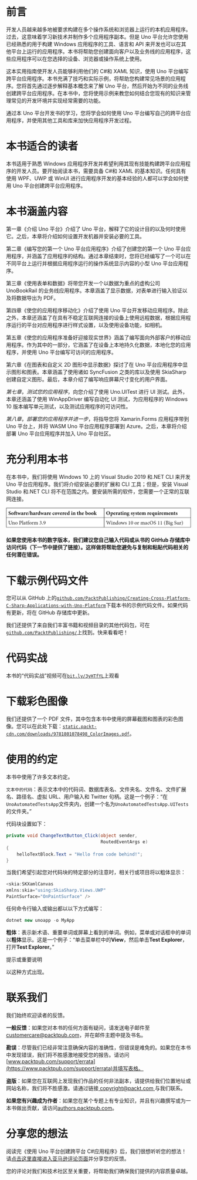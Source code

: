 # 前言

开发人员越来越多地被要求构建在多个操作系统和浏览器上运行的本机应用程序。过去，这意味着学习新技术并制作多个应用程序副本。但是 Uno 平台允许您使用已经熟悉的用于构建 Windows 应用程序的工具、语言和 API 来开发也可以在其他平台上运行的应用程序。本书将帮助您创建面向客户以及业务线的应用程序，这些应用程序可以在您选择的设备、浏览器或操作系统上使用。

这本实用指南使开发人员能够利用他们的 C#和 XAML 知识，使用 Uno 平台编写跨平台应用程序。本书充满了技巧和实际示例，将帮助您构建常见场景的应用程序。您将首先通过逐步解释基本概念来了解 Uno 平台，然后开始为不同的业务线创建跨平台应用程序。在本书中，您将使用示例来教您如何结合您现有的知识来管理常见的开发环境并实现经常需要的功能。

通过本 Uno 平台开发书的学习，您将学会如何使用 Uno 平台编写自己的跨平台应用程序，并使用其他工具和库来加快应用程序开发过程。

# 本书适合的读者

本书适用于熟悉 Windows 应用程序开发并希望利用其现有技能构建跨平台应用程序的开发人员。要开始阅读本书，需要具备 C#和 XAML 的基本知识。任何具有使用 WPF、UWP 或 WinUI 进行应用程序开发的基本经验的人都可以学会如何使用 Uno 平台创建跨平台应用程序。

# 本书涵盖内容

第一章《介绍 Uno 平台》介绍了 Uno 平台，解释了它的设计目的以及何时使用它。之后，本章将介绍如何设置开发机器并安装必要的工具。

第二章《编写您的第一个 Uno 平台应用程序》介绍了创建您的第一个 Uno 平台应用程序，并涵盖了应用程序的结构。通过本章结束时，您将已经编写了一个可以在不同平台上运行并根据应用程序运行的操作系统显示内容的小型 Uno 平台应用程序。

第三章《使用表单和数据》将带您开发一个以数据为重点的虚构公司 UnoBookRail 的业务线应用程序。本章涵盖了显示数据，对表单进行输入验证以及将数据导出为 PDF。

第四章《使您的应用程序移动化》介绍了使用 Uno 平台开发移动应用程序。除此之外，本章还涵盖了在具有不稳定互联网连接的设备上使用远程数据，根据应用程序运行的平台对应用程序进行样式设置，以及使用设备功能，如相机。

第五章《使您的应用程序准备好迎接现实世界》涵盖了编写面向外部客户的移动应用程序。作为其中的一部分，它涵盖了在设备上本地持久化数据，本地化您的应用程序，并使用 Uno 平台编写可访问的应用程序。

第六章《在图表和自定义 2D 图形中显示数据》探讨了在 Uno 平台应用程序中显示图形和图表。本章涵盖了使用诸如 SyncFusion 之类的库以及使用 SkiaSharp 创建自定义图形。最后，本章介绍了编写响应屏幕尺寸变化的用户界面。

*第七章*，*测试您的应用程序*，向您介绍了使用 Uno.UITest 进行 UI 测试。此外，本章还涵盖了使用 WinAppDriver 编写自动化 UI 测试，为应用程序的 Windows 10 版本编写单元测试，以及测试应用程序的可访问性。

*第八章*，*部署您的应用程序并进一步*，将指导您将 Xamarin.Forms 应用程序带到 Uno 平台上，并将 WASM Uno 平台应用程序部署到 Azure。之后，本章将介绍部署 Uno 平台应用程序并加入 Uno 平台社区。

# 充分利用本书

在本书中，我们将使用 Windows 10 上的 Visual Studio 2019 和.NET CLI 来开发 Uno 平台应用程序。我们将介绍安装必要的扩展和 CLI 工具；但是，安装 Visual Studio 和.NET CLI 将不在范围之内。要安装所需的软件，您需要一个正常的互联网连接。

![](img/B17132_Preface_Table_1.jpg)

**如果您使用本书的数字版本，我们建议您自己输入代码或从书的 GitHub 存储库中访问代码（下一节中提供了链接）。这样做将帮助您避免与复制和粘贴代码相关的任何潜在错误。**

# 下载示例代码文件

您可以从 GitHub 上的[`github.com/PacktPublishing/Creating-Cross-Platform-C-Sharp-Applications-with-Uno-Platform`](https://github.com/PacktPublishing/Creating-Cross-Platform-C-Sharp-Applications-with-Uno-Platform)下载本书的示例代码文件。如果代码有更新，将在 GitHub 存储库中更新。

我们还提供了来自我们丰富书籍和视频目录的其他代码包，可在[`github.com/PacktPublishing/`](https://github.com/PacktPublishing/)上找到。快来看看吧！

# 代码实战

本书的“代码实战”视频可在[`bit.ly/3yHTfYL`](https://bit.ly/3yHTfYL)上观看

# 下载彩色图像

我们还提供了一个 PDF 文件，其中包含本书中使用的屏幕截图和图表的彩色图像。您可以在此处下载：[`static.packt-cdn.com/downloads/9781801078498_ColorImages.pdf`](https://static.packt-cdn.com/downloads/9781801078498_ColorImages.pdf)。

# 使用的约定

本书中使用了许多文本约定。

`文本中的代码`：表示文本中的代码词、数据库表名、文件夹名、文件名、文件扩展名、路径名、虚拟 URL、用户输入和 Twitter 句柄。这是一个例子：“在`UnoAutomatedTestsApp`文件夹内，创建一个名为`UnoAutomatedTestsApp.UITests`的文件夹。”

代码块设置如下：

```cs
private void ChangeTextButton_Click(object sender,
                                    RoutedEventArgs e)
{
    helloTextBlock.Text = "Hello from code behind!";
}
```

当我们希望引起您对代码块的特定部分的注意时，相关行或项目将以粗体显示：

```cs
<skia:SKXamlCanvas 
xmlns:skia="using:SkiaSharp.Views.UWP" 
PaintSurface="OnPaintSurface" />
```

任何命令行输入或输出都以以下方式编写：

```cs
dotnet new unoapp -o MyApp
```

**粗体**：表示新术语、重要单词或屏幕上看到的单词。例如，菜单或对话框中的单词以**粗体**显示。这是一个例子：“单击菜单栏中的**View**，然后单击**Test Explorer**，打开**Test Explorer**。”

提示或重要说明

以这种方式出现。

# 联系我们

我们始终欢迎读者的反馈。

**一般反馈**：如果您对本书的任何方面有疑问，请发送电子邮件至[customercare@packtpub.com](https://customercare@packtpub.com)，并在邮件主题中提及书名。

**勘误**：尽管我们已经非常注意确保内容的准确性，但错误是难免的。如果您在本书中发现错误，我们将不胜感激地接受您的报告。请访问[www.packtpub.com/support/errata](https://www.packtpub.com/support/errata)并填写表格。

**盗版**：如果您在互联网上发现我们作品的任何非法副本，请提供给我们位置地址或网站名称，我们将不胜感激。请通过链接[ copyright@packt.com ](https://copyright@packt.com)与我们联系。

**如果您有兴趣成为作者**：如果您在某个专题上有专业知识，并且有兴趣撰写或为一本书做出贡献，请访问[authors.packtpub.com](https://authors.packtpub.com)。

# 分享您的想法

阅读完《使用 Uno 平台创建跨平台 C#应用程序》后，我们很想听听您的想法！请[点击这里直接进入亚马逊评论页面](https://packt.link/r/1801078491)并分享您的反馈。

您的评论对我们和技术社区至关重要，将帮助我们确保我们提供的内容质量卓越。
